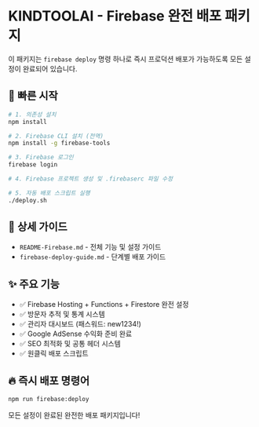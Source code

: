 # KINDTOOLAI - Firebase 완전 배포 패키지

이 패키지는 `firebase deploy` 명령 하나로 즉시 프로덕션 배포가 가능하도록 모든 설정이 완료되어 있습니다.

## 🚀 빠른 시작

```bash
# 1. 의존성 설치
npm install

# 2. Firebase CLI 설치 (전역)
npm install -g firebase-tools

# 3. Firebase 로그인
firebase login

# 4. Firebase 프로젝트 생성 및 .firebaserc 파일 수정

# 5. 자동 배포 스크립트 실행
./deploy.sh
```

## 📖 상세 가이드

- `README-Firebase.md` - 전체 기능 및 설정 가이드
- `firebase-deploy-guide.md` - 단계별 배포 가이드

## ✨ 주요 기능

- ✅ Firebase Hosting + Functions + Firestore 완전 설정
- ✅ 방문자 추적 및 통계 시스템
- ✅ 관리자 대시보드 (패스워드: new1234!)
- ✅ Google AdSense 수익화 준비 완료
- ✅ SEO 최적화 및 공통 헤더 시스템
- ✅ 원클릭 배포 스크립트

## 🔥 즉시 배포 명령어

```bash
npm run firebase:deploy
```

모든 설정이 완료된 완전한 배포 패키지입니다!
